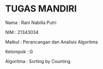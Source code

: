 # TUGAS MANDIRI

Nama      : Rani Nabilla Putri

NIM       : 21343034

Matkul    : Perancangan dan Analisis Algoritma

Kelompok  : G

Algoritma : Sorting by Counting
